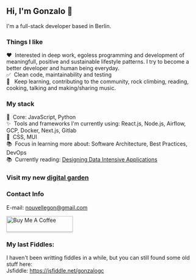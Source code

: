 ## Hi, I'm Gonzalo 👋

I'm a full-stack developer based in Berlin. 

### Things I like

:heart:&nbsp;&nbsp;Interested in deep work, egoless programming and development of meaningfull, positive and sustainable lifestyle patterns. I try to become a better developer and human being everyday.
<br>:white_check_mark:&nbsp;&nbsp;Clean code, maintainability and testing
<br>:telescope:&nbsp;&nbsp; Keep learning, contributing to the community, rock climbing, reading, cooking, talking and making/sharing music.

### My stack

:gem:&nbsp;&nbsp;Core: JavaScript, Python
<br>:sparkles:&nbsp;&nbsp;Tools and frameworks I'm currently using: React.js, Node.js, Airflow, GCP, Docker, Next.js, Gitlab 
<br>:art:&nbsp;&nbsp;CSS, MUI
<br>:books:&nbsp;&nbsp;Focus in learning more about: Software Architecture, Best Practices, DevOps
<br>:books:&nbsp;&nbsp;Currently reading: <a href="https://books.google.com.ar/books/about/Designing_Data_Intensive_Applications.html?id=zFheDgAAQBAJ&source=kp_book_description&redir_esc=y">Designing Data Intensive Applications</a>

### Visit my new <a href="https://baumhaus-garden-dfjw0o5bd-gonbaum.vercel.app/">digital garden</a>

### Contact Info

E-mail: nouvellegon@gmail.com

<a href="https://www.buymeacoffee.com/FpLYu1Pkt" target="_blank"><img src="https://www.buymeacoffee.com/assets/img/custom_images/orange_img.png" alt="Buy Me A Coffee" style="height: 41px !important;width: 174px !important;box-shadow: 0px 3px 2px 0px rgba(190, 190, 190, 0.5) !important;-webkit-box-shadow: 0px 3px 2px 0px rgba(190, 190, 190, 0.5) !important;" ></a>
                                
### My last Fiddles:
I haven't been writting fiddles in a while, but you can still found some old stuff here:
<br>Jsfiddle: https://jsfiddle.net/gonzalogc
